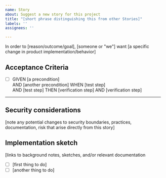 ```yaml
---
name: Story
about: Suggest a new story for this project
title: "[short phrase distinguishing this from other Stories]"
labels: ''
assignees: ''

---
```


In order to [reason/outcome/goal], [someone or "we"] want [a specific change in product implementation/behavior]

## Acceptance Criteria
* [ ] GIVEN [a precondition] \
  AND [another precondition]
  WHEN [test step] \
  AND [test step]
  THEN [verification step]
  AND [verification step]

--- 

## Security considerations
[note any potential changes to security boundaries, practices, documentation, risk that arise directly from this story]

## Implementation sketch
[links to background notes, sketches, and/or relevant documentation
* [ ] [first thing to do]
* [ ] [another thing to do]
